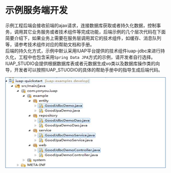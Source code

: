 # 示例服务端开发

示例工程后端会接收前端的ajax请求，连接数据库获取或者持久化数据，控制事务，调用其它业务服务或者技术组件等完成功能，后端示例的几个层次代码在下面简要介绍下，如果业务上需要在服务层调用其它的技术组件，如缓存、消息队列等，请参考技术组件对应的帮助文档和手册。  
后端的持久化方式，示例中默认采用IUAP平台提供的技术组件iuap-jdbc来进行持久化，工程中也包含采用`Spring Data JPA`方式的示例，请开发者自行选择。  
IUAP_STUDIO会提供根据数据库表或者元数据生成vo类以及数据库操作类的向导，开发者可以按照IUAP_STUODIO的具体的帮助手册中的指导生成后端代码。  


![](/img/image020.jpg)
